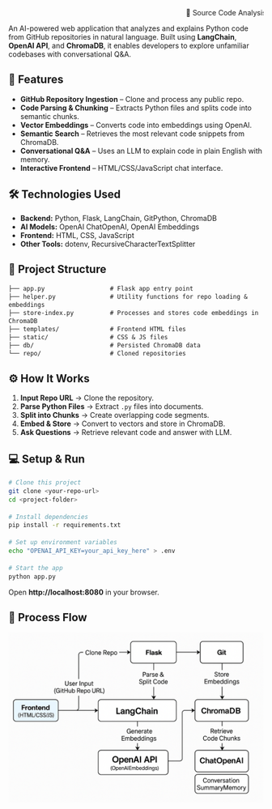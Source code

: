 <div style="overflow: hidden; white-space: nowrap;">
  <span style="display: inline-block; padding-left: 100%; animation: slide 10s linear infinite;">
    🚀 Source Code Analysis Chatbot
  </span>
</div>

<style>
@keyframes slide {
  0% { transform: translate(0, 0); }
  100% { transform: translate(-100%, 0); }
}
</style>



An AI-powered web application that analyzes and explains Python code from GitHub repositories in natural language. Built using **LangChain**, **OpenAI API**, and **ChromaDB**, it enables developers to explore unfamiliar codebases with conversational Q&A.

## 🚀 Features
- **GitHub Repository Ingestion** – Clone and process any public repo.
- **Code Parsing & Chunking** – Extracts Python files and splits code into semantic chunks.
- **Vector Embeddings** – Converts code into embeddings using OpenAI.
- **Semantic Search** – Retrieves the most relevant code snippets from ChromaDB.
- **Conversational Q&A** – Uses an LLM to explain code in plain English with memory.
- **Interactive Frontend** – HTML/CSS/JavaScript chat interface.

## 🛠️ Technologies Used
- **Backend:** Python, Flask, LangChain, GitPython, ChromaDB
- **AI Models:** OpenAI ChatOpenAI, OpenAI Embeddings
- **Frontend:** HTML, CSS, JavaScript
- **Other Tools:** dotenv, RecursiveCharacterTextSplitter

## 📂 Project Structure
```
├── app.py                  # Flask app entry point
├── helper.py               # Utility functions for repo loading & embeddings
├── store-index.py          # Processes and stores code embeddings in ChromaDB
├── templates/              # Frontend HTML files
├── static/                 # CSS & JS files
├── db/                     # Persisted ChromaDB data
└── repo/                   # Cloned repositories
```

## ⚙️ How It Works
1. **Input Repo URL** → Clone the repository.
2. **Parse Python Files** → Extract `.py` files into documents.
3. **Split into Chunks** → Create overlapping code segments.
4. **Embed & Store** → Convert to vectors and store in ChromaDB.
5. **Ask Questions** → Retrieve relevant code and answer with LLM.

## 💻 Setup & Run
```bash
# Clone this project
git clone <your-repo-url>
cd <project-folder>

# Install dependencies
pip install -r requirements.txt

# Set up environment variables
echo "OPENAI_API_KEY=your_api_key_here" > .env

# Start the app
python app.py
```
Open **http://localhost:8080** in your browser.

## 📸 Process Flow


<!-- Example: Hosted image (direct link) -->
<img src="images/ChatGPT Image Aug 13, 2025, 05_47_58 AM.png" alt="Process Flow" width="600">




